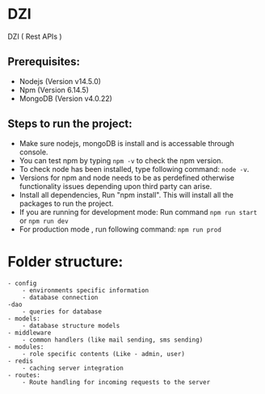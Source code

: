 # DZI

DZI ( Rest APIs )

## Prerequisites:

- Nodejs (Version v14.5.0)
- Npm (Version 6.14.5)
- MongoDB (Version v4.0.22)

## Steps to run the project:

- Make sure nodejs, mongoDB is install and is accessable through console.
- You can test npm by typing `npm -v` to check the npm version.
- To check node has been installed, type following command: `node -v`.
- Versions for npm and node needs to be as perdefined otherwise functionality issues depending upon third party can arise.
- Install all dependencies, Run "npm install". This will install all the packages to run the project.
- If you are running for development mode: Run command `npm run start` or `npm run dev`
- For production mode , run following command: `npm run prod`


# Folder structure:
    - config 
        - environments specific information
        - database connection
    -dao
        - queries for database
    - models:
        - database structure models
    - middleware
        - common handlers (like mail sending, sms sending)
    - modules:
        - role specific contents (Like - admin, user)
    - redis
        - caching server integration
    - routes:
        - Route handling for incoming requests to the server


